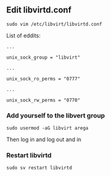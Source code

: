 ## Edit libvirtd.conf
```
sudo vim /etc/libvirt/libvirtd.conf 
```
List of eddits:

```
...

unix_sock_group = "libvirt"

...

unix_sock_ro_perms = "0777"

...

unix_sock_rw_perms = "0770"

```

### Add yourself to the libvert group
```
sudo usermod -aG libvirt arega
```
Then log in and log out and in 

### Restart libvirtd
```
sudo sv restart libvirtd
```
